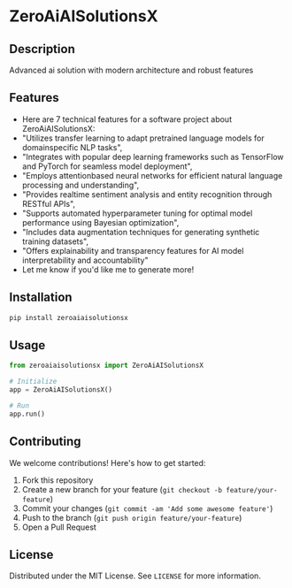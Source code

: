 # ZeroAiAISolutionsX

## Description

Advanced ai solution with modern architecture and robust features

## Features

- Here are 7 technical features for a software project about ZeroAiAISolutionsX:
- "Utilizes transfer learning to adapt pretrained language models for domainspecific NLP tasks",
- "Integrates with popular deep learning frameworks such as TensorFlow and PyTorch for seamless model deployment",
- "Employs attentionbased neural networks for efficient natural language processing and understanding",
- "Provides realtime sentiment analysis and entity recognition through RESTful APIs",
- "Supports automated hyperparameter tuning for optimal model performance using Bayesian optimization",
- "Includes data augmentation techniques for generating synthetic training datasets",
- "Offers explainability and transparency features for AI model interpretability and accountability"
- Let me know if you'd like me to generate more!
## Installation

```bash
pip install zeroaiaisolutionsx
```

## Usage

```python
from zeroaiaisolutionsx import ZeroAiAISolutionsX

# Initialize
app = ZeroAiAISolutionsX()

# Run
app.run()
```

## Contributing

We welcome contributions! Here's how to get started:

1. Fork this repository
2. Create a new branch for your feature (`git checkout -b feature/your-feature`)
3. Commit your changes (`git commit -am 'Add some awesome feature'`)
4. Push to the branch (`git push origin feature/your-feature`)
5. Open a Pull Request

## License

Distributed under the MIT License. See `LICENSE` for more information.
